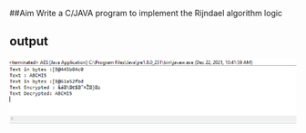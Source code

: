 ##Aim
Write a C/JAVA program to implement the Rijndael algorithm logic
## output
![output](AES.png)
